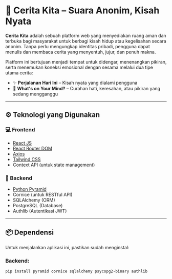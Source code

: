 # 🌿 Cerita Kita – Suara Anonim, Kisah Nyata

**Cerita Kita** adalah sebuah platform web yang menyediakan ruang aman dan terbuka bagi masyarakat untuk berbagi kisah hidup atau kegelisahan secara anonim. Tanpa perlu mengungkap identitas pribadi, pengguna dapat menulis dan membaca cerita yang menyentuh, jujur, dan penuh makna.

Platform ini bertujuan menjadi tempat untuk didengar, menenangkan pikiran, serta menemukan koneksi emosional dengan sesama melalui dua tipe utama cerita:

- ✨ **Perjalanan Hari Ini** – Kisah nyata yang dialami pengguna
- 🌙 **What's on Your Mind?** – Curahan hati, keresahan, atau pikiran yang sedang mengganggu

---

## ⚙️ Teknologi yang Digunakan

### 💻 Frontend
- [React JS](https://reactjs.org/)
- [React Router DOM](https://reactrouter.com/)
- [Axios](https://axios-http.com/)
- [Tailwind CSS](https://tailwindcss.com/)
- Context API (untuk state management)

### 🐍 Backend
- [Python Pyramid](https://trypyramid.com/)
- Cornice (untuk RESTful API)
- SQLAlchemy (ORM)
- PostgreSQL (Database)
- Authlib (Autentikasi JWT)

---

## 📦 Dependensi

Untuk menjalankan aplikasi ini, pastikan sudah menginstal:

### Backend:
```bash
pip install pyramid cornice sqlalchemy psycopg2-binary authlib
